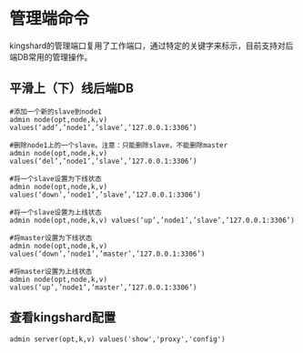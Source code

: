 # 管理端命令

kingshard的管理端口复用了工作端口，通过特定的关键字来标示，目前支持对后端DB常用的管理操作。

## 平滑上（下）线后端DB

```
#添加一个新的slave到node1
admin node(opt,node,k,v) values(‘add’,’node1’,’slave’,’127.0.0.1:3306’)

#删除node1上的一个slave。注意：只能删除slave，不能删除master
admin node(opt,node,k,v) values(‘del’,’node1’,’slave’,’127.0.0.1:3306’)

#将一个slave设置为下线状态
admin node(opt,node,k,v) values(‘down’,’node1’,’slave’,’127.0.0.1:3306’)

#将一个slave设置为上线状态
admin node(opt,node,k,v) values(‘up’,’node1’,’slave’,’127.0.0.1:3306’)

#将master设置为下线状态
admin node(opt,node,k,v) values(‘down’,’node1’,’master’,’127.0.0.1:3306’)

#将master设置为上线状态
admin node(opt,node,k,v) values(‘up’,’node1’,’master’,’127.0.0.1:3306’)

```

## 查看kingshard配置

```
admin server(opt,k,v) values('show','proxy','config')

```